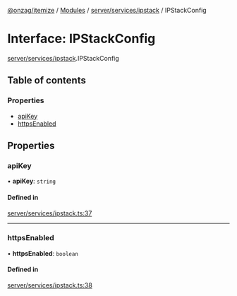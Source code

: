[@onzag/itemize](../README.md) / [Modules](../modules.md) / [server/services/ipstack](../modules/server_services_ipstack.md) / IPStackConfig

# Interface: IPStackConfig

[server/services/ipstack](../modules/server_services_ipstack.md).IPStackConfig

## Table of contents

### Properties

- [apiKey](server_services_ipstack.IPStackConfig.md#apikey)
- [httpsEnabled](server_services_ipstack.IPStackConfig.md#httpsenabled)

## Properties

### apiKey

• **apiKey**: `string`

#### Defined in

[server/services/ipstack.ts:37](https://github.com/onzag/itemize/blob/5c2808d3/server/services/ipstack.ts#L37)

___

### httpsEnabled

• **httpsEnabled**: `boolean`

#### Defined in

[server/services/ipstack.ts:38](https://github.com/onzag/itemize/blob/5c2808d3/server/services/ipstack.ts#L38)

